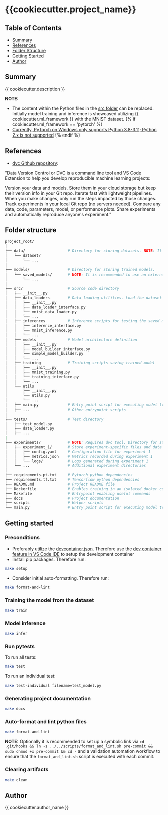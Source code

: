 # {{cookiecutter.project_name}}

## Table of Contents

- [Summary](#summary)
- [References](#references)
- [Folder Structure](#folder-structure)
- [Getting Started](#getting-started)
- [Author](#author)

## Summary

{{ cookiecutter.description }}

**NOTE:** 

- The content within the Python files in the [src folder](./src/) can be replaced. Initially model training and inference is showcased utilizing {{ cookiecutter.ml_framework }} with the MNIST dataset.
{% if cookiecutter.ml_framework == 'pytorch' %}
- [Currently, PyTorch on Windows only supports Python 3.8-3.11; Python 2.x is not supported](https://pytorch.org/get-started/locally/)
{% endif %}

## References

- [dvc Github repository](https://github.com/iterative/dvc):

"Data Version Control or DVC is a command line tool and VS Code Extension to help you develop reproducible machine learning projects:

Version your data and models. Store them in your cloud storage but keep their version info in your Git repo.
Iterate fast with lightweight pipelines. When you make changes, only run the steps impacted by those changes.
Track experiments in your local Git repo (no servers needed).
Compare any data, code, parameters, model, or performance plots.
Share experiments and automatically reproduce anyone's experiment."

## Folder structure

```sh
project_root/
│
├── data/                   # Directory for storing datasets. NOTE: It is recommended to use an external BLOB storage for managing data to maintain a lean GitHub repository. Hence the dvc tool proves to be useful.
│   └── dataset/
│       └── ...
│
├── models/                 # Directory for storing trained models. 
│   └── saved_models/       # NOTE: It is recommended to use an external BLOB storage for managing models to maintain a lean GitHub repository. Hence the dvc tool proves to be useful.
│       └── ...
│
├── src/                    # Source code directory
│   ├── __init__.py
│   ├── data_loaders        # Data loading utilities. Load the dataset from the specified directory (data/ in this case) or from external sources like databases or APIs
│   │   ├── __init__.py
│   │   ├── data_loader_interface.py
│   │   └── mnist_data_loader.py
│   │   └── ...
│   ├── inferences          # Inference scripts for testing the saved model
│   │   ├── inference_interface.py
│   │   └── mnist_inference.py
│   │   └── ...
│   ├── models              # Model architecture definition
│   │   ├── __init__.py
│   │   ├── model_builder_interface.py
│   │   └── simple_model_builder.py
│   │   └── ...
│   ├── training            # Training scripts saving trained model
│   │   ├── __init__.py
│   │   ├── mnist_training.py
│   │   └── training_interface.py
│   │   └── ...
│   └── utils
│       ├── __init__.py
│       └── utils.py
│       └── ...
│   ├── main.py             # Entry point script for executing model training or inference
│   ├── ...                 # Other entrypoint scripts
│
├── tests/                  # Test directory
│   ├── test_model.py       
│   ├── data_loader.py      
│   ├── ...      
|
├── experiments/            # NOTE: Requires dvc tool. Directory for storing experiment configurations, results, and logs
│   ├── experiment_1/       # Store experiment-specific files and data here
│   │   ├── config.yaml     # Configuration file for experiment 1
│   │   ├── metrics.json    # Metrics recorded during experiment 1
│   │   └── logs/           # Logs generated during experiment 1
│   └── ...                 # Additional experiment directories
│
├── requirements.pt.txt     # Pytorch python dependencies
├── requirements.tf.txt     # Tensorflow python dependencies
├── README.md               # Project README file
├── Dockerfile              # Enables training in an isolated docker container
├── Makefile                # Entrypoint enabling useful commands
├── docs                    # Project documentation
├── scripts                 # Helper scripts
└── main.py                 # Entry point script for executing model training or inference
```

## Getting started

### Preconditions

- Preferably utilize the [devcontainer.json](./.devcontainer/devcontainer.json). Therefore use the [dev container feature in VS Code IDE](https://code.visualstudio.com/docs/devcontainers/containers) to setup the development container
- Install pip packages. Therefore run:

```sh
make setup
```

- Consider initial auto-formatting. Therefore run: 

```sh
make format-and-lint
```

### Training the model from the dataset

```sh
make train
```

### Model inference

```sh
make infer
```

### Run pytests

To run all tests:

```sh
make test
```

To run an individual test:

```sh
make test-individual filename=test_model.py
```

### Generating project documentation

```sh
make docs
```

### Auto-format and lint python files

```sh
make format-and-lint
```

**NOTE:** Optionally it is recommended to set up a symbolic link via `cd .git/hooks && ln -s ../../scripts/format_and_lint.sh pre-commit && sudo chmod +x pre-commit && cd -` and a validation automation workflow to ensure that the `format_and_lint.sh` script is executed with each commit.

### Clearing artifacts

```sh
make clean
```

## Author

{{ cookiecutter.author_name }}